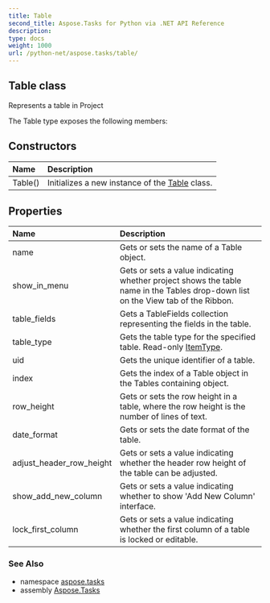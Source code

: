 ```yaml
---
title: Table
second_title: Aspose.Tasks for Python via .NET API Reference
description: 
type: docs
weight: 1000
url: /python-net/aspose.tasks/table/
---
```


## Table class

Represents a table in Project

The Table type exposes the following members:
## Constructors
| Name | Description |
| :- | :- |
|Table()|Initializes a new instance of the [Table](/tasks/python-net/aspose.tasks/table/) class.|
## Properties
| Name | Description |
| :- | :- |
|name|Gets or sets the name of a Table object.|
|show_in_menu|Gets or sets a value indicating whether project shows the table name in the Tables drop-down list on the View tab of the Ribbon.|
|table_fields|Gets a TableFields collection representing the fields in the table.|
|table_type|Gets the table type for the specified table. Read-only [ItemType](/tasks/python-net/aspose.tasks/itemtype/).|
|uid|Gets the unique identifier of a table.|
|index|Gets the index of a Table object in the Tables containing object.|
|row_height|Gets or sets the row height in a table, where the row height is the number of lines of text.|
|date_format|Gets or sets the date format of the table.|
|adjust_header_row_height|Gets or sets a value indicating whether the header row height of the table can be adjusted.|
|show_add_new_column|Gets or sets a value indicating whether to show 'Add New Column' interface.|
|lock_first_column|Gets or sets a value indicating whether the first column of a table is locked or editable.|

### See Also

* namespace [aspose.tasks](/tasks/python-net/aspose.tasks/)
* assembly [Aspose.Tasks](/tasks/python-net/)

